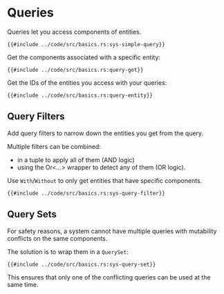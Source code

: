# Queries

Queries let you access components of entities.

```rust,no_run,noplayground
{{#include ../code/src/basics.rs:sys-simple-query}}
```

Get the components associated with a specific entity:

```rust,no_run,noplayground
{{#include ../code/src/basics.rs:query-get}}
```

Get the IDs of the entities you access with your queries:

```rust,no_run,noplayground
{{#include ../code/src/basics.rs:query-entity}}
```

## Query Filters

Add query filters to narrow down the entities you get from the query.

Multiple filters can be combined:
 - in a tuple to apply all of them (AND logic)
 - using the Or<...> wrapper to detect any of them (OR logic).

Use `With`/`Without` to only get entities that have specific components.

```rust,no_run,noplayground
{{#include ../code/src/basics.rs:sys-query-filter}}
```

## Query Sets

For safety reasons, a system cannot have multiple queries with mutability conflicts on the same components.

The solution is to wrap them in a `QuerySet`:

```rust,no_run,noplayground
{{#include ../code/src/basics.rs:sys-query-set}}
```

This ensures that only one of the conflicting queries can be used at the same time.
